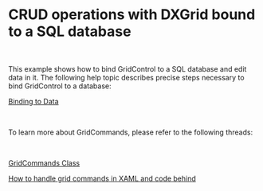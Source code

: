 # CRUD operations with DXGrid bound to a SQL database


<p><br />
<p>This example shows how to bind GridControl to a SQL database and edit data in it.  The following help topic describes precise steps necessary to bind GridControl to a database:</p><p><a href="http://documentation.devexpress.com/#WPF/CustomDocument9644">Binding to Data</a> </p><br />
<p>To learn more about GridCommands, please refer to the following threads:</p><br />
<p><a href="http://documentation.devexpress.com/#WPF/clsDevExpressXpfGridGridCommandstopic">GridCommands Class</a> </p><p><a href="https://www.devexpress.com/Support/Center/p/E373">How to handle grid commands in XAML and code behind</a></p></p>

<br/>


